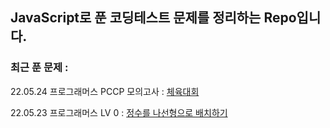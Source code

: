 ## JavaScript로 푼 코딩테스트 문제를 정리하는 Repo입니다.

### 최근 푼 문제 :

22.05.24 프로그래머스 PCCP 모의고사 : [체육대회](https://github.com/JunGyeongP/JavaScript_Algorithm/tree/master/programmers/PCCP%20%EB%AA%A8%EC%9D%98%EA%B3%A0%EC%82%AC/121684)


22.05.23 프로그래머스 LV 0 : [정수를 나선형으로 배치하기](https://github.com/JunGyeongP/JavaScript_Algorithm/tree/master/programmers/LV0/181832)
